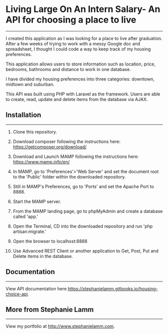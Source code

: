 # Living Large On An Intern Salary- An API for choosing a place to live
------
I created this application as I was looking for a place to live after graduation. After a few weeks of trying to work with a messy Google doc and spreadsheet, I thought I could code a way to keep track of my housing preferences.

This application allows users to store information such as location, price, bedrooms, bathrooms and distance to work in one database.

I have divided my housing preferences into three categories: downtown, midtown and suburban.

This API was built using PHP with Laravel as the framework. Users are able to create, read, update and delete items from the database via AJAX.

## Installation
------
1. Clone this repository.

2. Download composer following the instructions here: https://getcomposer.org/download/

3. Download and Launch MAMP following the instructions here: https://www.mamp.info/en/

4. In MAMP, go to 'Preferences'>'Web Server' and set the document root to the 'Public' folder within the downloaded repository.

5. Still in MAMP's Preferences, go to 'Ports' and set the Apache Port to 8888.

6. Start the MAMP server.

7. From the MAMP landing page, go to phpMyAdmin and create a database called 'app.'

8. Open the Terminal, CD into the downloaded repository and run 'php artisan:migrate.'

9. Open the browser to localhost:8888

10. Use Advanced REST Client or another application to Get, Post, Put and Delete items in the database. 


## Documentation
------
View API documentation here https://stephanielamm.gitbooks.io/housing-choice-api.

## More from Stephanie Lamm
------
View my portfolio at http://www.stephanielamm.com.
